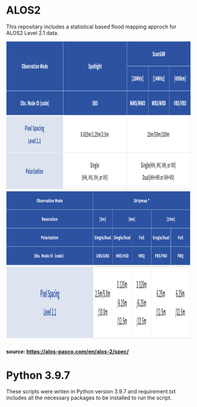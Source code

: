 # ALOS2

This repositary includes a statistical based flood mapping approch for ALOS2 Level 2.1 data.

<img src="./images/obsmode_topic1.png"  width="500" height="200">
<img src="./images/obsmode1.png"  width="500" height="200">
<img src="./images/obsmode_topic2.png"  width="500" height="200">
<img src="./images/obsmode2.png"  width="500" height="200">

#### source: https://alos-pasco.com/en/alos-2/spec/

# Python 3.9.7

These scripts were writen in Python version 3.9.7 and requirement.txt includes all the necessary packages to be installed  to run the script.

